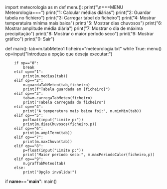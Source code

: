 import meteorologia as m
def menu():
    print("\n===MENU Meteorologia===")
    print("1: Calcular médias diárias")
    print("2: Guardar tabela no fichiero")
    print("3: Carregar tabel do ficheiro")
    print("4: Mostrar temperatuira mínima mais baixa")
    print("5: Mostrar dias chuvosos")
    print("6: Mostrar amplitude média diária")
    print("7: Mostrar o dia de máxima precipitação")
    print("8: Mostrar o maior período seco")
    print("9: Mostrar gráfico")
    print("0: Sair")

def main():
    tab=m.tabMeteo1
    ficheiro="meteorologia.txt"
    while True:
        menu()
        op=input("Introduza a opção que deseja executar:")

        if op=="0":
            break
        elif op=="1":
            print(m.medias(tab))
        elif op=="2":
            m.guardaTabMeteo(tab,ficheiro)
            print(f"Tabela guardada em {ficheiro}")
        elif op=="3":
            tab=m.carregaTabMeteo(ficheiro)
            print("Tabela carregada do ficheiro")
        elif op=="4":
            print("A temperatura mais baixa foi:", m.minMin(tab))
        elif op=="5":
            p=float(input("Limite p:"))
            print(m.diasChuvosos(ficheiro,p))
        elif op=="6":
            print(m.amplTerm(tab))
        elif op=="7":
            print(m.maxChuva(tab))
        elif op=="8":
            p=float(input("Limite p:"))
            print("Maior período seco:", m.maxPeriodoCalor(ficheiro,p))
        elif op=="9":
            m.grafTabMeteo(tab)
        else:
            print("Opção inválida!")
if __name__=="__main__":
    main()
